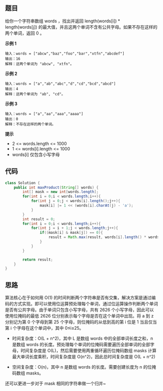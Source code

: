 ## 题目
给你一个字符串数组 words ，找出并返回 length(words[i]) * length(words[j]) 的最大值，并且这两个单词不含有公共字母。如果不存在这样的两个单词，返回 0 。

**示例 1**
```
输入：words = ["abcw","baz","foo","bar","xtfn","abcdef"]
输出：16 
解释：这两个单词为 "abcw", "xtfn"。
```

**示例 2**
```
输入：words = ["a","ab","abc","d","cd","bcd","abcd"]
输出：4 
解释：这两个单词为 "ab", "cd"。
```

**示例 3**
```
输入：words = ["a","aa","aaa","aaaa"]
输出：0 
解释：不存在这样的两个单词。
```

**提示**
* 2 <= words.length <= 1000
* 1 <= words[i].length <= 1000
* words[i] 仅包含小写字母

## 代码
```Java
class Solution {
    public int maxProduct(String[] words) {
        int[] mask = new int[words.length];
        for(int i = 0;i < words.length;i++){
            for(int j = 0;j < words[i].length();j++){
                mask[i] |= 1 << (words[i].charAt(j) - 'a');
            }
        }
        int result = 0;
        for(int i = 0;i < words.length;i++){
            for(int j = i + 1;j < words.length;j++){
                if((mask[i] & mask[j]) == 0){
                    result = Math.max(result, words[i].length() * words[j].length());
                }
            }
        }

        return result;
    }
}
```

## 思路

算法核心在于如何用 O(1) 的时间判断两个字符串是否有交集，解决方案是通过编码的方式实现。即可以使用位运算预处理每个单词，通过位运算操作判断两个单词是否有公共字母。由于单词只包含小写字母，共有 2626 个小写字母，因此可以使用位掩码的最低 2626 位分别表示每个字母是否在这个单词中出现。将 a 到 z 分别记为第 0 个字母到第 25 个字母，则位掩码的从低到高的第 i 位是 1 当且仅当第 i 个字母在这个单词中，其中 0≤i≤25。

* 时间复杂度：O(L + n^2)，其中 L 是数组 words 中的全部单词长度之和，n 是数组 words 的长度。预处理每个单词的位掩码需要遍历全部单词的全部字母，时间复杂度是 O(L)，然后需要使用两重循环遍历位掩码数组 masks 计算最大单词长度乘积，时间复杂度是 O(n^2)，因此总时间复杂度是 O(L + n^2)

* 空间复杂度：O(n)，其中 n 是数组 words 的长度。需要创建长度为 n 的位掩码数组 masks。

还可以更进一步对于 mask 相同的字符串做一个归并~